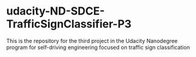 # udacity-ND-SDCE-TrafficSignClassifier-P3
This is the repository for the third project in the Udacity Nanodegree program for self-driving engineering focused on traffic sign classification
